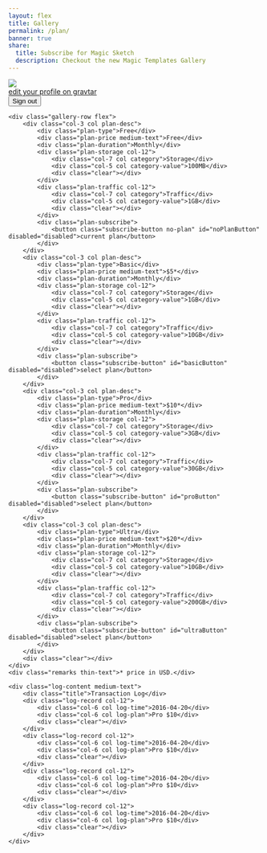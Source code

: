 ```yaml
---
layout: flex
title: Gallery
permalink: /plan/
banner: true
share:
  title: Subscribe for Magic Sketch
  description: Checkout the new Magic Templates Gallery
---
```


<link rel="stylesheet" type="text/css" href="/css/gallery.css" media="screen" />
<script src="https://checkout.stripe.com/checkout.js"></script>
<script>
	var inapp = false;
	$( document ).ready(function() {

		function blockPageLoading(){
			var loading = $('<div>').addClass('loader global-loader').prependTo($('body'));
			$('<div>').addClass('spin').append($('<i>').addClass("fa fa-spinner fa-spin fa-3x fa-fw")).appendTo(loading);
		}

		function getParameterByName(name, url) {
		    if (!url) url = window.location.href;
		    name = name.replace(/[\[\]]/g, "\\$&");
		    var regex = new RegExp("[?&]" + name + "(=([^&#]*)|&|#|$)"),
		        results = regex.exec(url);
		    if (!results) return null;
		    if (!results[2]) return '';
		    return decodeURIComponent(results[2].replace(/\+/g, " "));
		}

		function logout(){
			var param = {
				email: Cookies.get('userEmail'),
			};

			// Perform Login
			$.ajax({
				url: '{{ site.apigateway[jekyll.environment].url }}/logout',
				data: param,
				headers: {
					'X-Access-Token': Cookies.get('t'),
					'X-Refresh-Token': Cookies.get('rt'),
				},
				method: 'DELETE',
				complete: function(json){
					console.log(json);
					Cookies.remove('t');
					Cookies.remove('rt');
					Cookies.remove('userEmail');

					if(inapp){
						window.location = '/login?inapp';
					}else{
						window.location = '/';
					}
				},
				success: function(json){
				},
				error: function(json){
					console.log(json);
				}
			});
		}

		function getUserPlan(){
			// TODO: get all plan and display
		}

		function getUserPaymentLog(){

		}

		function setupProfile(user){
			$('.global-loader').remove();

			var basicHandler = StripeCheckout.configure({
			    key: '{{ site.stripe[jekyll.environment].key }}',
			    image: '/images/profile.png',
			    locale: 'auto',
			    token: function(token) {
			      // You can access the token ID with `token.id`.
			      // Get the token ID to your server-side code for use.

			      	$('.subscribe-button').attr('disabled', 'disabled');
			      	blockPageLoading();
					// Perform subscribe
					$.ajax({
						url: '{{ site.apigateway[jekyll.environment].url }}/subscribe/MG01',
						data: token,
						method: 'POST',
						complete: function(json){
						},
						success: function(json){
							window.location.reload();
						},
						error: function(json){
							$('.global-loader').remove();
							$('.subscribe-button:not(.current-plan)').removeAttr('disabled');
						}
					});
			    },
			    email: user.email

			  });

			var proHandler = StripeCheckout.configure({
			    key: '{{ site.stripe[jekyll.environment].key }}',
			    image: '/images/profile.png',
			    locale: 'auto',
			    token: function(token) {
			      // You can access the token ID with `token.id`.
			      // Get the token ID to your server-side code for use.

			      	$('.subscribe-button').attr('disabled', 'disabled');
			      	blockPageLoading();
					// Perform subscribe
					$.ajax({
						url: '{{ site.apigateway[jekyll.environment].url }}/subscribe/MG02',
						data: token,
						method: 'POST',
						complete: function(json){
						},
						success: function(json){
							window.location.reload();
						},
						error: function(json){
							$('.global-loader').remove();
							$('.subscribe-button:not(.current-plan)').removeAttr('disabled');
						}
					});
			    },
			    email: user.email

			  });

			var ultraHandler = StripeCheckout.configure({
			    key: '{{ site.stripe[jekyll.environment].key }}',
			    image: '/images/profile.png',
			    locale: 'auto',
			    token: function(token) {
			      // You can access the token ID with `token.id`.
			      // Get the token ID to your server-side code for use.

			      	$('.subscribe-button').attr('disabled', 'disabled');
			      	blockPageLoading();
					// Perform subscribe
					$.ajax({
						url: '{{ site.apigateway[jekyll.environment].url }}/subscribe/MG03',
						data: token,
						method: 'POST',
						complete: function(json){
						},
						success: function(json){
							window.location.reload();
						},
						error: function(json){
							$('.global-loader').remove();
							$('.subscribe-button:not(.current-plan)').removeAttr('disabled');
						}
					});
			    },
			    email: user.email

			  });

			if(user.customData.accessLevel == 0){
				$('#noPlanButton').addClass('current-plan').html('current plan');
			}else{
				$('#noPlanButton').removeAttr('disabled');
				$('#noPlanButton').html('back to Free plan');
				$('#noPlanButton').on('click', function(e){
					if(confirm('Are you sure to unsubscribe Magic Gallery service?')){
						$('.subscribe-button').attr('disabled', 'disabled');
						blockPageLoading();
						$.ajax({
							url: '{{ site.apigateway[jekyll.environment].url }}/unsubscribe',
							headers: {
								'X-Access-Token': Cookies.get('t'),
								'X-Refresh-Token': Cookies.get('rt'),
							},
							method: 'DELETE',
							complete: function(json){
							},
							success: function(json){
								window.location.reload();
							},
							error: function(json){
								$('.global-loader').remove();
								$('.subscribe-button:not(.current-plan)').removeAttr('disabled');
							}
						});
					}
				});
			}

			if(user.customData.accessLevel == 1){
				$('#basicButton').addClass('current-plan').html('current plan');
			}else{
				$('#basicButton').removeAttr('disabled');
				$('#basicButton').on('click', function(e) {
					// Open Checkout with further options:
					basicHandler.open({
					  name: 'Subscribe to Basic plan',
					  description: '',
					  amount: 500,
					});
					e.preventDefault();
				});
			}

			if(user.customData.accessLevel == 2){
				$('#proButton').addClass('current-plan').html('current plan');
			}else{
				$('#proButton').removeAttr('disabled');
				$('#proButton').on('click', function(e) {
					// Open Checkout with further options:
					proHandler.open({
					  name: 'Subscribe to Pro plan',
					  description: '',
					  amount: 1000,
					});
					e.preventDefault();
				});
			}

			if(user.customData.accessLevel == 3){
				$('#ultraButton').addClass('current-plan').html('current plan');
			}else{
				$('#ultraButton').removeAttr('disabled');
				$('#ultraButton').on('click', function(e) {
					// Open Checkout with further options:
					ultraHandler.open({
						name: 'Subscribe to Ultra Plan',
						description: '',
						amount: 2000,
					});
					e.preventDefault();
				});
			}

			$('#nameDisplay').html(user.fullName);
			$('#planDisplay').html(user.customData.userType);

			if(inapp){
				$('#nameDisplay').attr('href', $('#nameDisplay').attr('href')+'?inapp');
				$('#planDisplay').attr('href', $('#planDisplay').attr('href')+'?inapp');
			}

			// getUserPlan();
			getUserPaymentLog();
		}

		if(getParameterByName('inapp') != null){
			$('.flex-center.mb2').hide();
			$('.site-header').hide();
			$('.site-footer').hide();

			inapp = true;
		}

		$('#logoutButton').click(function(e){
			logout();

			$(this).attr('disabled', 'disabled');
		});

		$.ajax({
			url: '{{ site.apigateway[jekyll.environment].url }}/user',
			data: {
				email: Cookies.get('userEmail')
			},
			headers: {
				'X-Access-Token': Cookies.get('t'),
				'X-Refresh-Token': Cookies.get('rt'),
			},
			method: 'GET',
			complete: function(json){
			},
			success: function(json){
				console.log(json);

				if(json.email === undefined){
					window.location = '/login' + (inapp?'?inapp':'');
				}else{
					setupProfile(json);
				}
			},
			error: function(json){
				window.location = '/login' + (inapp?'?inapp':'');
			}
		});

	  });

</script>

<!-- <button id="customButton" disabled="disabled">Subscribe magic sketch personal cloud (5GB)</button>
<button id="customButton2" disabled="disabled">Subscribe magic sketch premium plan (10GB + download premium content)</button>
<button id="customButton3" disabled="disabled">Subscribe magic sketch pro plan (50GB + download premium content)</button>

<button id="logoutButton">logout</button>

<div id="accountInfo"></div>
 -->

<div class="loader global-loader">
	<div class="spin">
		<i class="fa fa-spinner fa-spin fa-3x fa-fw"></i>
	</div>
</div>

<div class="profile-content">
	<div class="profile-row flex">
		<div class="col-8 col info-content">
			<div class="profile-pic-info col"><img src="/images/arjen.jpg" /></div>
			<div class="user-info col">
				<div class="user-info-content thin-text">
					<a href="/profile" id="nameDisplay"></a>
					<div class="plan-info"><a href="/profile" id="planDisplay"></a></div>
				</div>
			</div>
		</div>
		<div class="col-2 col info-content">
			<div class="info-content-wrap thin-text">
				<a href="">edit your profile on gravtar</a>
			</div>
		</div>
		<div class="col-2 col info-content signout-field">
			<div class="info-content-wrap medium-text">
				<button id="logoutButton" class="signout-link">Sign out</button>
			</div>
		</div>
		<div class="clear"></div>
	</div>

	<div class="gallery-row flex">
		<div class="col-3 col plan-desc">
			<div class="plan-type">Free</div>
			<div class="plan-price medium-text">Free</div>
			<div class="plan-duration">Monthly</div>
			<div class="plan-storage col-12">
				<div class="col-7 col category">Storage</div>
				<div class="col-5 col category-value">100MB</div>
				<div class="clear"></div>
			</div>
			<div class="plan-traffic col-12">
				<div class="col-7 col category">Traffic</div>
				<div class="col-5 col category-value">1GB</div>
				<div class="clear"></div>
			</div>
			<div class="plan-subscribe">
				<button class="subscribe-button no-plan" id="noPlanButton" disabled="disabled">current plan</button>
			</div>
		</div>
		<div class="col-3 col plan-desc">
			<div class="plan-type">Basic</div>
			<div class="plan-price medium-text">$5*</div>
			<div class="plan-duration">Monthly</div>
			<div class="plan-storage col-12">
				<div class="col-7 col category">Storage</div>
				<div class="col-5 col category-value">1GB</div>
				<div class="clear"></div>
			</div>
			<div class="plan-traffic col-12">
				<div class="col-7 col category">Traffic</div>
				<div class="col-5 col category-value">10GB</div>
				<div class="clear"></div>
			</div>
			<div class="plan-subscribe">
				<button class="subscribe-button" id="basicButton" disabled="disabled">select plan</button>
			</div>
		</div>
		<div class="col-3 col plan-desc">
			<div class="plan-type">Pro</div>
			<div class="plan-price medium-text">$10*</div>
			<div class="plan-duration">Monthly</div>
			<div class="plan-storage col-12">
				<div class="col-7 col category">Storage</div>
				<div class="col-5 col category-value">3GB</div>
				<div class="clear"></div>
			</div>
			<div class="plan-traffic col-12">
				<div class="col-7 col category">Traffic</div>
				<div class="col-5 col category-value">30GB</div>
				<div class="clear"></div>
			</div>
			<div class="plan-subscribe">
				<button class="subscribe-button" id="proButton" disabled="disabled">select plan</button>
			</div>
		</div>
		<div class="col-3 col plan-desc">
			<div class="plan-type">Ultra</div>
			<div class="plan-price medium-text">$20*</div>
			<div class="plan-duration">Monthly</div>
			<div class="plan-storage col-12">
				<div class="col-7 col category">Storage</div>
				<div class="col-5 col category-value">10GB</div>
				<div class="clear"></div>
			</div>
			<div class="plan-traffic col-12">
				<div class="col-7 col category">Traffic</div>
				<div class="col-5 col category-value">200GB</div>
				<div class="clear"></div>
			</div>
			<div class="plan-subscribe">
				<button class="subscribe-button" id="ultraButton" disabled="disabled">select plan</button>
			</div>
		</div>
		<div class="clear"></div>
	</div>
	<div class="remarks thin-text">* price in USD.</div>

	<div class="log-content medium-text">
		<div class="title">Transaction Log</div>
		<div class="log-record col-12">
			<div class="col-6 col log-time">2016-04-20</div>
			<div class="col-6 col log-plan">Pro $10</div>
			<div class="clear"></div>
		</div>
		<div class="log-record col-12">
			<div class="col-6 col log-time">2016-04-20</div>
			<div class="col-6 col log-plan">Pro $10</div>
			<div class="clear"></div>
		</div>
		<div class="log-record col-12">
			<div class="col-6 col log-time">2016-04-20</div>
			<div class="col-6 col log-plan">Pro $10</div>
			<div class="clear"></div>
		</div>
		<div class="log-record col-12">
			<div class="col-6 col log-time">2016-04-20</div>
			<div class="col-6 col log-plan">Pro $10</div>
			<div class="clear"></div>
		</div>
	</div>

</div>
